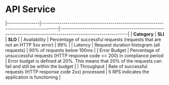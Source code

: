 # API Service

|----------------|--------------------------------------------------------------------------------------|---------------------------------------------------------------------------------------------------------------|
| **Category**   | **SLI**                                                                              | **SLO**                                                                                                       |
| Availability   | Percentage of successful requests (requests that are not an HTTP 5xx error)          | 99%                                                                                                           |
| Latency        | Request duration histogram (all requests)                                            | 90% of requests below 100ms                                                                                   |
| Error Budget   | Percentage of unsuccessful requests (HTTP response code <> 200) in compliance period | Error budget is defined at 20%. This means that 20% of the requests can fail and still be within the budget   |
| Throughput     | Rate of successful requests (HTTP response code 2xx) processed                       | 5 RPS indicates the application is functioning                                                                |

